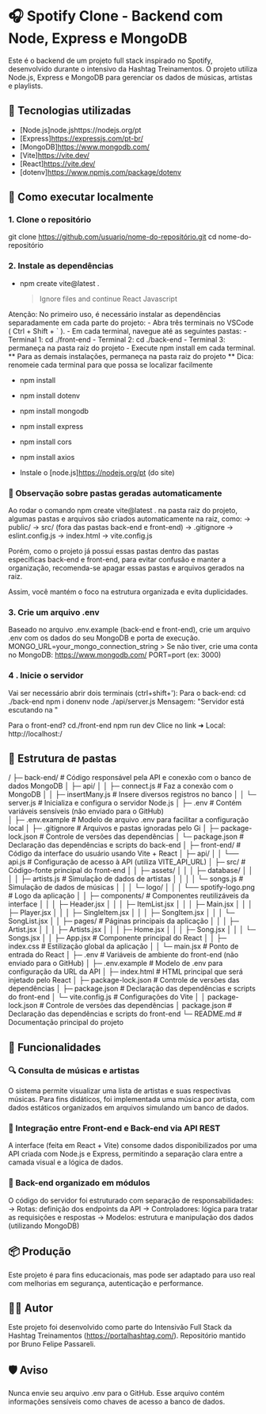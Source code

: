 # 🎧 Spotify Clone - Backend com Node, Express e MongoDB

Este é o backend de um projeto full stack inspirado no Spotify, desenvolvido durante o intensivo da Hashtag Treinamentos. O projeto utiliza Node.js, Express e MongoDB para gerenciar os dados de músicas, artistas e playlists.

## 🔗 Tecnologias utilizadas

- [Node.js]node.jshttps://nodejs.org/pt
- [Express]https://expressjs.com/pt-br/
- [MongoDB]https://www.mongodb.com/
- [Vite]https://vite.dev/
- [React]https://vite.dev/
- [dotenv]https://www.npmjs.com/package/dotenv
## 🚀 Como executar localmente

### 1. Clone o repositório
git clone https://github.com/usuario/nome-do-repositório.git
cd nome-do-repositório

### 2. Instale as dependências
- npm create vite@latest .
    > Ignore files and continue
    > React
    > Javascript


Atenção: No primeiro uso, é necessário instalar as dependências separadamente em cada parte do projeto:
    - Abra três terminais no VSCode ( Ctrl + Shift + ` ).
    - Em cada terminal, navegue até as seguintes pastas:
    - Terminal 1: cd ./front-end
    - Terminal 2: cd ./back-end
    - Terminal 3: permaneça na pasta raiz do projeto
    - Execute npm install em cada terminal.
    ** Para as demais instalações, permaneça na pasta raiz do projeto
    ** Dica: renomeie cada terminal para que possa se localizar facilmente

- npm install
- npm install dotenv
- npm install mongodb
- npm install express
- npm install cors
- npm install axios

- Instale o [node.js]https://nodejs.org/pt (do site)

### 🧹 Observação sobre pastas geradas automaticamente
Ao rodar o comando npm create vite@latest . na pasta raiz do projeto, algumas pastas e arquivos são criados automaticamente na raiz, como:
-> public/
-> src/ (fora das pastas back-end e front-end)
-> .gitignore
-> eslint.config.js
-> index.html
-> vite.config.js

Porém, como o projeto já possui essas pastas dentro das pastas específicas back-end e front-end, para evitar confusão e manter a organização, recomenda-se apagar essas pastas e arquivos gerados na raiz.

Assim, você mantém o foco na estrutura organizada e evita duplicidades.

### 3. Crie um arquivo .env
Baseado no arquivo .env.example (back-end e front-end), crie um arquivo .env com os dados do seu MongoDB e porta de execução.
    MONGO_URL=your_mongo_connection_string
        > Se não tiver, crie uma conta no MongoDB: https://www.mongodb.com/
    PORT=port (ex: 3000)

### 4 . Inicie o servidor
Vai ser necessário abrir dois terminais (ctrl+shift+'):
Para o back-end:
    cd ./back-end
    npm i donenv
    node ./api/server.js
Mensagem: "Servidor está escutando na <port>"

Para o front-end?
    cd./front-end
    npm run dev
Clice no link ➜ Local: http://localhost:<port>/
    
## 🧾 Estrutura de pastas
 /
 ├─ back-end/                       # Código responsável pela API e conexão com o banco de dados MongoDB
 │  ├─ api/
 │  │  ├─ connect.js                # Faz a conexão com o MongoDB
 │  │  ├─ insertMany.js             # Insere diversos registros no banco
 │  │  └─ server.js                 # Inicializa e configura o servidor Node.js
 │  ├─ .env                         # Contém variáveis sensíveis (não enviado para o GitHub)     
 │  ├─ .env.example                 # Modelo de arquivo .env para facilitar a configuração local
 │  ├─ .gitignore                   # Arquivos e pastas ignoradas pelo Gi
 │  ├─ package-lock.json            # Controle de versões das dependências
 │  └─ package.json                 # Declaração das dependências e scripts do back-end
 │
 ├─ front-end/                      # Código da interface do usuário usando Vite + React
 │  ├─ api/
 │  │  └── api.js                   # Configuração de acesso à API (utiliza VITE_API_URL)
 │  ├─ src/                         # Código-fonte principal do front-end
 │  │  ├─ assets/
 │  │  │  ├─ database/
 │  │  │  │  ├─ artists.js          # Simulação de dados de artistas
 │  │  │  │  └─ songs.js            # Simulação de dados de músicas
 │  │  │  └─ logo/
 │  │  │     └── spotify-logo.png   # Logo da aplicação
 │  │  ├─ components/               # Componentes reutilizáveis da interface
 │  │  │  ├─ Header.jsx
 │  │  │  ├─ ItemList.jsx
 │  │  │  ├─ Main.jsx
 │  │  │  ├─ Player.jsx
 │  │  │  ├─ SingleItem.jsx
 │  │  │  ├─ SongItem.jsx
 │  │  │  └─ SongList.jsx
 │  │  ├─ pages/                    # Páginas principais da aplicação
 │  │  │  ├─ Artist.jsx
 │  │  │  ├─ Artists.jsx
 │  │  │  ├─ Home.jsx
 │  │  │  ├─ Song.jsx
 │  │  │  └─ Songs.jsx
 │  │  ├─ App.jsx                   # Componente principal do React
 │  │  ├─ index.css                 # Estilização global da aplicação
 │  │  └─ main.jsx                  # Ponto de entrada do React
 │  ├─ .env                         # Variáveis de ambiente do front-end (não enviado para o GitHub)
 │  ├─ .env.example                 # Modelo de .env para configuração da URL da API
 │  ├─ index.html                   # HTML principal que será injetado pelo React
 │  ├─ package-lock.json            # Controle de versões das dependências
 │  ├─ package.json                 # Declaração das dependências e scripts do front-end
 │  └─ vite.config.js               # Configurações do Vite
 │
 │  package-lock.json               # Controle de versões das dependências
 │  package.json                    # Declaração das dependências e scripts do front-end
 └─ README.md                       # Documentação principal do projeto


## 🧠 Funcionalidades

### 🔍 Consulta de músicas e artistas
O sistema permite visualizar uma lista de artistas e suas respectivas músicas. Para fins didáticos, foi implementada uma música por artista, com dados estáticos organizados em arquivos simulando um banco de dados.

### 🔄 Integração entre Front-end e Back-end via API REST
A interface (feita em React + Vite) consome dados disponibilizados por uma API criada com Node.js e Express, permitindo a separação clara entre a camada visual e a lógica de dados.

### 🧱 Back-end organizado em módulos
O código do servidor foi estruturado com separação de responsabilidades:
-> Rotas: definição dos endpoints da API
-> Controladores: lógica para tratar as requisições e respostas
-> Modelos: estrutura e manipulação dos dados (utilizando MongoDB)

## 📦 Produção
Este projeto é para fins educacionais, mas pode ser adaptado para uso real com melhorias em segurança, autenticação e performance.

## 👨‍💻 Autor
Este projeto foi desenvolvido como parte do Intensivão Full Stack da Hashtag Treinamentos (https://portalhashtag.com/). Repositório mantido por Bruno Felipe Passareli.

## 🛡️ Aviso
Nunca envie seu arquivo .env para o GitHub. Esse arquivo contém informações sensíveis como chaves de acesso a banco de dados.